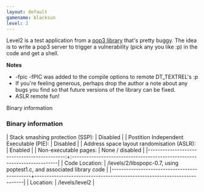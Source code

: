 ```yaml
---
layout: default
gamename: blacksun
level: 2
---
```

Level2 is a test application from a [pop3 library][] that's pretty
buggy. The idea is to write a pop3 server to trigger a vulnerability
(pick any you like :p) in the code and get a shell.

**Notes**

-   -fpic -fPIC was added to the compile options to remote DT\_TEXTREL's
    :p
-   If you're feeling generous, perhaps drop the author a note about any
    bugs you find so that future versions of the library can be fixed.
-   ASLR remote fun!

Binary information

### Binary information

| Stack smashing protection (SSP):            | Disabled        							|
| Postition Independent Executable (PIE):     | Disabled        							|
| Address space layout randomisation (ASLR):  | Enabled 								|
| Non-executable pages:                       | None / disabled 							|
|--------------------------------------------:+:------------------------------------------------------------------------|
| Code Location:                              | /levels/2/libspopc-0.7, using poptest1.c, and associated library code 	|
|---------------------------------------------+-------------------------------------------------------------------------|
| Location:                                   | /levels/level2							 	|

  [pop3 library]: http://brouits.free.fr/libspopc/
